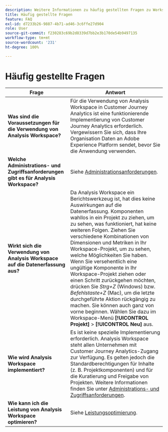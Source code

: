 ```yaml
---
description: Weitere Informationen zu häufig gestellten Fragen zu Workspace und Tipps zur Fehlerbehebung.
title: Häufig gestellte Fragen
feature: FAQ
exl-id: d7233b26-9887-4b71-ad46-3c6ffe27d904
role: User
source-git-commit: f230283c69b2d8339d7bb2e3b170de54b9497135
workflow-type: tm+mt
source-wordcount: '231'
ht-degree: 100%

---
```


# Häufig gestellte Fragen

| Frage | Antwort |
|--- |--- |
| **Was sind die Voraussetzungen für die Verwendung von Analysis Workspace?** | Für die Verwendung von Analysis Workspace in Customer Journey Analytics ist eine funktionierende Implementierung von Customer Journey Analytics erforderlich. Vergewissern Sie sich, dass Ihre Organisation Daten an Adobe Experience Platform sendet, bevor Sie die Anwendung verwenden. |
| **Welche Administrations- und Zugriffsanforderungen gibt es für Analysis Workspace?** | Siehe [Administrationsanforderungen](/help/analysis-workspace/workspace-faq/frequently-asked-questions-analysis-workspace.md). |
| **Wirkt sich die Verwendung von Analysis Workspace auf die Datenerfassung aus?** | Da Analysis Workspace ein Berichtswerkzeug ist, hat dies keine Auswirkungen auf die Datenerfassung. Komponenten wahllos in ein Projekt zu ziehen, um zu sehen, was funktioniert, hat keine weiteren Folgen. Ziehen Sie verschiedene Kombinationen von Dimensionen und Metriken in Ihr Workspace-Projekt, um zu sehen, welche Möglichkeiten Sie haben. Wenn Sie versehentlich eine ungültige Komponente in Ihr Workspace-Projekt ziehen oder einen Schritt zurückgehen möchten, drücken Sie *Strg+Z* (Windows) bzw. *Befehlstaste+Z* (Mac), um die letzte durchgeführte Aktion rückgängig zu machen. Sie können auch ganz von vorne beginnen. Wählen Sie dazu im Workspace-Menü **[!UICONTROL Projekt]** > **[!UICONTROL Neu]** aus. |
| **Wie wird Analysis Workspace implementiert?** | Es ist keine spezielle Implementierung erforderlich. Analysis Workspace steht allen Unternehmen mit Customer Journey Analytics-Zugang zur Verfügung. Es gelten jedoch die Standardberechtigungen für Inhalte (z. B. Projektkomponenten) und für die Kuratierung und Freigabe von Projekten. Weitere Informationen finden Sie unter [Administrations- und Zugriffsanforderungen](/help/analysis-workspace/workspace-faq/frequently-asked-questions-analysis-workspace.md). |
| **Wie kann ich die Leistung von Analysis Workspace optimieren?** | Siehe [Leistungsoptimierung](/help/technotes/optimizing-performance.md). |
